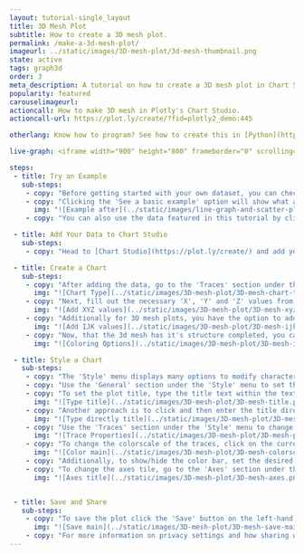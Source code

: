 ```yaml
---
layout: tutorial-single_layout
title: 3D Mesh Plot
subtitle: How to create a 3D mesh plot.
permalink: /make-a-3d-mesh-plot/
imageurl: ../static/images/3D-mesh-plot/3d-mesh-thumbnail.png
state: active
tags: graph3d
order: 3
meta_description: A tutorial on how to create a 3D mesh plot in Chart Studio.
popularity: featured
carouselimageurl:
actioncall: How to make 3D mesh in Plotly's Chart Studio.
actioncall-url: https://plot.ly/create/?fid=plotly2_demo:445

otherlang: Know how to program? See how to create this in [Python](https://plot.ly/python/3d-mesh-plots/) or [R](https://plot.ly/r/3d-mesh-plots/).

live-graph: <iframe width="900" height="800" frameborder="0" scrolling="no" src="//plot.ly/~plotly2_demo/445.embed"></iframe>

steps:
 - title: Try an Example
   sub-steps:
    - copy: "Before getting started with your own dataset, you can check out an example. First, select the 'Type' menu. Hovering the mouse over the chart type icon will display three options: 1) Charts like this by Plotly users, 2) View tutorials on this chart type, and, 3) See a basic example."
    - copy: "Clicking the 'See a basic example' option will show what a sample chart looks like after adding data and editing with the style. You'll also see what labels and style attributes were selected for this specific chart, as well as the end result."
      img: "![Example after](../static/images/line-graph-and-scatter-plot-with-excel/scatter-try-example.gif)"
    - copy: "You can also use the data featured in this tutorial by clicking on 'Open This Data in Chart Studio' on the left-hand side. It'll open in Chart Studio."

 - title: Add Your Data to Chart Studio
   sub-steps:
    - copy: "Head to [Chart Studio](https://plot.ly/create/) and add your data. You have the option of typing directly in the grid, uploading your file, or entering a URL of an online dataset. Chart Studio accepts .xls, .xlsx, or .csv files. For more information on how to enter your data, see [this](https://help.plot.ly/add-data-to-the-plotly-grid/) tutorial."

 - title: Create a Chart
   sub-steps:
    - copy: "After adding the data, go to the 'Traces' section under the 'Structure' menu on the left-hand side. Choose the 'Type' of trace, then choose '3D Mesh' under '3D' chart type."
      img: "![Chart Type](../static/images/3D-mesh-plot/3D-mesh-chart-type.png)"
    - copy: "Next, fill out the necessary 'X', 'Y' and 'Z' values from their respective dropdown menus. This will create a raw 3D mesh, as seen below."
      img: "![Add XYZ values](../static/images/3D-mesh-plot/3D-mesh-xyz.png)"
    - copy: "Additionally for 3D mesh plots, you have the option to add values for the attributes 'I', 'J' and 'K' that can be found immediately below within the trace panel."
      img: "![Add IJK values](../static/images/3D-mesh-plot/3D-mesh-ijk.png)"
    - copy: "Now, that the 3d mesh has it's structure completed, you can now add the coloring options via the following attributes: 'Intensity', 'Facecolor' or 'Vertexcolor'. The attribute 'Intensity' sets the vertex intensity values, 'Facecolor' sets the color of each face and 'Vertex' sets the color of each vertex. In this example, the coloring is set via the attribute 'Intensity' using 'Y' axis values."
      img: "![Coloring Options](../static/images/3D-mesh-plot/3D-mesh-intensity.png)"

 - title: Style a Chart
   sub-steps:
    - copy: "The 'Style' menu displays many options to modify characteristics of the overall chart layout or the individual traces. To see more options about styling the chart, visit the [style and layout](https://help.plot.ly/tutorials/#layout) section of the Chart Studio documentation."
    - copy: "Use the 'General' section under the 'Style' menu to set the plot title, as well as change the layout background, margin color and font styles."
    - copy: "To set the plot title, type the title text within the textbox provided under the 'Title' property."
      img: "![Type title](../static/images/3D-mesh-plot/3D-mesh-title.png)"
    - copy: "Another approach is to click and then enter the title directly on the plot interface."
      img: "![Type directly title](../static/images/3D-mesh-plot/3D-mesh-title-direct.png)"
    - copy: "Use the 'Traces' section under the 'Style' menu to change the properties of the 3D mesh such as the colorscale, lighting effects and its position, and hoverinfo."
      img: "![Trace Properties](../static/images/3D-mesh-plot/3D-mesh-properties.png)"
    - copy: "To change the colorscale of the traces, click on the current colorscale next to the attribute 'Colorscale' which will display the available colorscale types within the dropdown menu and the corresponding preset colorscales that are available under that type. Then choose the desired colorscale. To reverse the chosen colorscale, set the 'Orientation' attribute to 'Reversed', as seen below."
      img: "![Color main](../static/images/3D-mesh-plot/3D-mesh-colorscale.png)"
    - copy: "Additionally, to show/hide the color bar, set the desired option next to the attribute 'Color Bar'. Use the 'Color Bar' section under the 'Style' menu, to change the properties of the color bar."
    - copy: "To change the axes tile, go to the 'Axes' section under the 'Style' menu and type the title text within the textbox provided under the 'Title' property for each axis."
      img: "![Axes title](../static/images/3D-mesh-plot/3D-mesh-axes.png)"


 - title: Save and Share
   sub-steps:
    - copy: "To save the plot click the 'Save' button on the left-hand side. A save modal will appear, as seen below, where you can specify the filenames and privacy settings for your plot and data grid."
      img: "![Save main](../static/images/3D-mesh-plot/3D-mesh-save-main.png)"
    - copy: "For more information on privacy settings and how sharing works, visit Chart Studio's [sharing tutorial](http://help.plot.ly/save-share-and-export-in-plotly/)."
---
```

